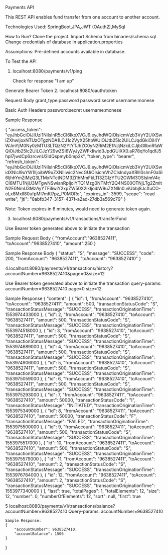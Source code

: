 Payments API

This REST API enables fund transfer from one account to another account.

Technologies Used:
SpringBoot,JPA,JWT (OAuth2),MySql

How to Run?
Clone the project.
Import Schema from binaries/schema.sql
Change credentials of database in application.properties

Assumptions:
Pre-defined accounts available in database.

To Test the API

1. localhost:8080/payments/v1/ping

    Check for response "I am up"

Generate Bearer Token
2. localhost:8080/oauth/token

Request Body
grant_type:password
password:secret
username:monese

Basic Auth Headers
password:secret
username:monese

Sample Response

{
    "access_token": "eyJhbGciOiJIUzI1NiIsInR5cCI6IkpXVCJ9.eyJhdWQiOlsicmVzb3VyY2UiXSwiZXhwIjoxNTUzOTgzNDA1LCJ1c2VyX25hbWUiOiJtb25lc2UiLCJqdGkiOiI4YWJmYjM0Ny0zMTU3LTQzN2YtYTJhZC0yN2RiM2E1NjljNzkiLCJjbGllbnRfaWQiOiJtb25lc2UiLCJzY29wZSI6WyJyZWFkIiwid3JpdGUiXX0.aR78qYo1qdfJ5hpI7jwdCp6zrcvnU2ldQspmyb0mp2k",
    "token_type": "bearer",
    "refresh_token": "eyJhbGciOiJIUzI1NiIsInR5cCI6IkpXVCJ9.eyJhdWQiOlsicmVzb3VyY2UiXSwidXNlcl9uYW1lIjoibW9uZXNlIiwic2NvcGUiOlsicmVhZCIsIndyaXRlIl0sImF0aSI6IjhhYmZiMzQ3LTMxNTctNDM3Zi1hMmFkLTI3ZGIzYTU2OWM3OSIsImV4cCI6MTU1NjU3MTgwNSwianRpIjoiYTQ1Mzg0NTMtY2Q4NS00OTNjLTg2ZmItN2E0NmU3MzAyYTFiIiwiY2xpZW50X2lkIjoibW9uZXNlIn0.viUbbj8JcXuCO-oLx8MxlI80ufpMI7mKl7pz_P0MORo",
    "expires_in": 3599,
    "scope": "read write",
    "jti": "8abfb347-3157-437f-a2ad-27db3a569c79"
}

Note: Token expires in 6 minutes, would need to generate token again.

3. localhost:8080/payments/v1/transactions/transferFund

Use Bearer token generated above to initiate the transaction

Sample Request Body
{
"fromAccount":"9638527411",
"toAccount":"9638527410",
"amount":250
}

Sample Response Body
{
    "status": "S",
    "message": "SUCCESS",
    "code": 200,
    "fromAccount": "9638527411",
    "toAccount": "9638527410"
}

4.localhost:8080/payments/v1/transactions/history?accountNumber=9638527410&page=0&size=12

Use Bearer token generated above to initiate the transaction
query-params:
    accountNumber=9638527410
    page=0
    size=12

Sample Response
{
    "content": [
        {
            "id": 1,
            "fromAccount": "9638527410",
            "toAccount": "9638527411",
            "amount": 500,
            "transactionStatusCode": "S",
            "transactionStatusMessage": "SUCCESS",
            "transactionOriginationTime": 1553974433000
        },
        {
            "id": 2,
            "fromAccount": "9638527410",
            "toAccount": "9638527411",
            "amount": 500,
            "transactionStatusCode": "S",
            "transactionStatusMessage": "SUCCESS",
            "transactionOriginationTime": 1553974518000
        },
        {
            "id": 3,
            "fromAccount": "9638527410",
            "toAccount": "9638527411",
            "amount": 500,
            "transactionStatusCode": "S",
            "transactionStatusMessage": "SUCCESS",
            "transactionOriginationTime": 1553974689000
        },
        {
            "id": 4,
            "fromAccount": "9638527410",
            "toAccount": "9638527411",
            "amount": 500,
            "transactionStatusCode": "S",
            "transactionStatusMessage": "SUCCESS",
            "transactionOriginationTime": 1553974906000
        },
        {
            "id": 5,
            "fromAccount": "9638527410",
            "toAccount": "9638527411",
            "amount": 500,
            "transactionStatusCode": "S",
            "transactionStatusMessage": "SUCCESS",
            "transactionOriginationTime": 1553975059000
        },
        {
            "id": 6,
            "fromAccount": "9638527410",
            "toAccount": "9638527411",
            "amount": 500,
            "transactionStatusCode": "S",
            "transactionStatusMessage": "SUCCESS",
            "transactionOriginationTime": 1553975293000
        },
        {
            "id": 7,
            "fromAccount": "9638527411",
            "toAccount": "9638527410",
            "amount": 50000,
            "transactionStatusCode": "I",
            "transactionStatusMessage": "INITIATED",
            "transactionOriginationTime": 1553975349000
        },
        {
            "id": 8,
            "fromAccount": "9638527411",
            "toAccount": "9638527410",
            "amount": 50000,
            "transactionStatusCode": "F",
            "transactionStatusMessage": "FAILED",
            "transactionOriginationTime": 1553975500000
        },
        {
            "id": 9,
            "fromAccount": "9638527411",
            "toAccount": "9638527410",
            "amount": 500,
            "transactionStatusCode": "S",
            "transactionStatusMessage": "SUCCESS",
            "transactionOriginationTime": 1553975517000
        },
        {
            "id": 10,
            "fromAccount": "9638527411",
            "toAccount": "9638527410",
            "amount": 500,
            "transactionStatusCode": "S",
            "transactionStatusMessage": "SUCCESS",
            "transactionOriginationTime": 1553975579000
        },
        {
            "id": 11,
            "fromAccount": "9638527411",
            "toAccount": "9638527410",
            "amount": 2,
            "transactionStatusCode": "S",
            "transactionStatusMessage": "SUCCESS",
            "transactionOriginationTime": 1553976784000
        },
        {
            "id": 12,
            "fromAccount": "9638527411",
            "toAccount": "9638527410",
            "amount": 2,
            "transactionStatusCode": "S",
            "transactionStatusMessage": "SUCCESS",
            "transactionOriginationTime": 1553977340000
        }
    ],
    "last": true,
    "totalPages": 1,
    "totalElements": 12,
    "size": 12,
    "number": 0,
    "numberOfElements": 12,
    "sort": null,
    "first": true

   5 localhost:8080/payments/v1/transactions/balance?accountNumber=9638527410
    Query-params:
        accountNumber=9638527410

    Sample Response:
    {
        "accountNumber": 9638527410,
        "accountBalance": 1506
    }

}